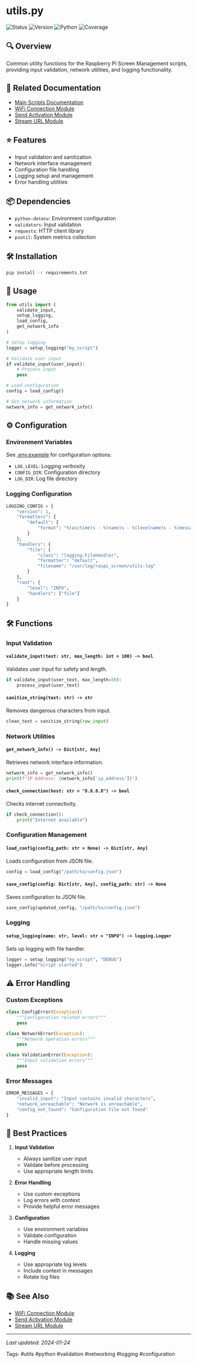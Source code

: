 # utils.py

![Status](https://img.shields.io/badge/status-stable-green)
![Version](https://img.shields.io/badge/version-1.0.0-blue)
![Python](https://img.shields.io/badge/python-3.7+-yellow)
![Coverage](https://img.shields.io/badge/coverage-95%25-brightgreen)

## 🔍 Overview
Common utility functions for the Raspberry Pi Screen Management scripts, providing input validation, network utilities, and logging functionality.

## 🔗 Related Documentation
- [Main Scripts Documentation](Scripts.md)
- [WiFi Connection Module](connect_wifi.README.md)
- [Send Activation Module](send_activation.README.md)
- [Stream URL Module](stream_url.README.md)

## ⭐ Features
- Input validation and sanitization
- Network interface management
- Configuration file handling
- Logging setup and management
- Error handling utilities

## 📦 Dependencies
- `python-dotenv`: Environment configuration
- `validators`: Input validation
- `requests`: HTTP client library
- `psutil`: System metrics collection

## 🛠️ Installation
```bash
pip install -r requirements.txt
```

## 📝 Usage
```python
from utils import (
    validate_input,
    setup_logging,
    load_config,
    get_network_info
)

# Setup logging
logger = setup_logging("my_script")

# Validate user input
if validate_input(user_input):
    # Process input
    pass

# Load configuration
config = load_config()

# Get network information
network_info = get_network_info()
```

## ⚙️ Configuration

### Environment Variables
See [.env.example](.env.example) for configuration options:
- `LOG_LEVEL`: Logging verbosity
- `CONFIG_DIR`: Configuration directory
- `LOG_DIR`: Log file directory

### Logging Configuration
```python
LOGGING_CONFIG = {
    "version": 1,
    "formatters": {
        "default": {
            "format": "%(asctime)s - %(name)s - %(levelname)s - %(message)s"
        }
    },
    "handlers": {
        "file": {
            "class": "logging.FileHandler",
            "formatter": "default",
            "filename": "/var/log/raspi_screen/utils.log"
        }
    },
    "root": {
        "level": "INFO",
        "handlers": ["file"]
    }
}
```

## 🛠️ Functions

### Input Validation

#### `validate_input(text: str, max_length: int = 100) -> bool`
Validates user input for safety and length.

```python
if validate_input(user_text, max_length=50):
    process_input(user_text)
```

#### `sanitize_string(text: str) -> str`
Removes dangerous characters from input.

```python
clean_text = sanitize_string(raw_input)
```

### Network Utilities

#### `get_network_info() -> Dict[str, Any]`
Retrieves network interface information.

```python
network_info = get_network_info()
print(f"IP Address: {network_info['ip_address']}")
```

#### `check_connection(host: str = "8.8.8.8") -> bool`
Checks internet connectivity.

```python
if check_connection():
    print("Internet available")
```

### Configuration Management

#### `load_config(config_path: str = None) -> Dict[str, Any]`
Loads configuration from JSON file.

```python
config = load_config("/path/to/config.json")
```

#### `save_config(config: Dict[str, Any], config_path: str) -> None`
Saves configuration to JSON file.

```python
save_config(updated_config, "/path/to/config.json")
```

### Logging

#### `setup_logging(name: str, level: str = "INFO") -> logging.Logger`
Sets up logging with file handler.

```python
logger = setup_logging("my_script", "DEBUG")
logger.info("Script started")
```

## ⚠️ Error Handling

### Custom Exceptions
```python
class ConfigError(Exception):
    """Configuration related errors"""
    pass

class NetworkError(Exception):
    """Network operation errors"""
    pass

class ValidationError(Exception):
    """Input validation errors"""
    pass
```

### Error Messages
```python
ERROR_MESSAGES = {
    "invalid_input": "Input contains invalid characters",
    "network_unreachable": "Network is unreachable",
    "config_not_found": "Configuration file not found"
}
```

## 📝 Best Practices

1. **Input Validation**
   - Always sanitize user input
   - Validate before processing
   - Use appropriate length limits

2. **Error Handling**
   - Use custom exceptions
   - Log errors with context
   - Provide helpful error messages

3. **Configuration**
   - Use environment variables
   - Validate configuration
   - Handle missing values

4. **Logging**
   - Use appropriate log levels
   - Include context in messages
   - Rotate log files

## 📚 See Also
- [WiFi Connection Module](connect_wifi.README.md)
- [Send Activation Module](send_activation.README.md)
- [Stream URL Module](stream_url.README.md)

---
*Last updated: 2024-01-24*

Tags: #utils #python #validation #networking #logging #configuration 